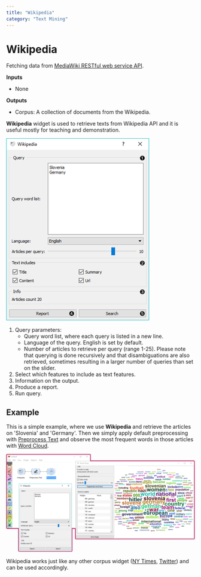 ```yaml
---
title: "Wikipedia"
category: "Text Mining"
---
```

Wikipedia
=========

Fetching data from [MediaWiki RESTful web service API](https://www.mediawiki.org/wiki/API:Tutorial).

**Inputs**

- None

**Outputs**

- Corpus: A collection of documents from the Wikipedia.

**Wikipedia** widget is used to retrieve texts from Wikipedia API and it is useful mostly for teaching and demonstration.

![](/widget-catalog/text-mining/images/Wikipedia-stamped.png)

1. Query parameters:
   - Query word list, where each query is listed in a new line.
   - Language of the query. English is set by default.
   - Number of articles to retrieve per query (range 1-25). Please note that querying is done recursively and that disambiguations are also retrieved, sometimes resulting in a larger number of queries than set on the slider.
2. Select which features to include as text features.
3. Information on the output.
4. Produce a report.
5. Run query.

Example
-------

This is a simple example, where we use **Wikipedia** and retrieve the articles on 'Slovenia' and 'Germany'. Then we simply apply default preprocessing with [Preprocess Text](preprocesstext.md) and observe the most frequent words in those articles with [Word Cloud](/widget-catalog/text-mining/wordcloud).

![](/widget-catalog/text-mining/images/Wikipedia-Example.png)

Wikipedia works just like any other corpus widget ([NY Times](nytimes.md), [Twitter](/widget-catalog/text-mining/twitter-widget)) and can be used accordingly.
